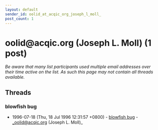 ```yaml
---
layout: default
sender_id: oolid_at_acqic_org_joseph_l_moll_
post_count: 1
---
```


# oolid<span>@</span>acqic.org (Joseph L. Moll) (1 post)

_Be aware that many list participants used multiple email addresses over their time active on the list. As such this page may not contain all threads available._

## Threads

### blowfish bug
+ 1996-07-18 (Thu, 18 Jul 1996 12:31:57 +0800) - [blowfish bug](/archive/1996/07/9bca0914e27dfc48034894ae2e3d006d94e7a07bc7b14c4c3199fad173472c29) - _oolid@acqic.org (Joseph L. Moll)_


